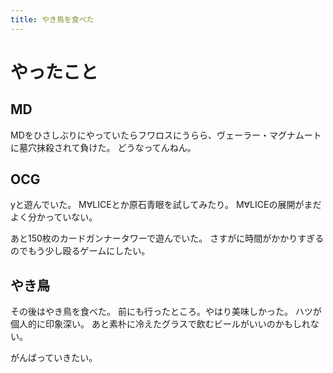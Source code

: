 ```yaml
---
title: やき鳥を食べた
---
```


# やったこと

## MD

MDをひさしぶりにやっていたらフワロスにうらら、ヴェーラー・マグナムートに墓穴抹殺されて負けた。
どうなってんねん。

## OCG

yと遊んでいた。
M∀LICEとか原石青眼を試してみたり。
M∀LICEの展開がまだよく分かっていない。

あと150枚のカードガンナータワーで遊んでいた。
さすがに時間がかかりすぎるのでもう少し殴るゲームにしたい。

## やき鳥

その後はやき鳥を食べた。
前にも行ったところ。やはり美味しかった。
ハツが個人的に印象深い。
あと素朴に冷えたグラスで飲むビールがいいのかもしれない。

がんばっていきたい。
